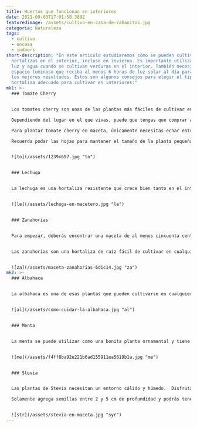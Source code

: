 ```yaml
---
title: Huertos que funcionan en interiores
date: 2021-09-03T17:01:58.389Z
featuredimage: /assets/cultivo-en-casa-de-rabanitos.jpg
categoria: Naturaleza
tags:
  - cultivo
  - encasa
  - indoors
short-description: "En este artículo estudiaremos cómo se pueden cultivar
  hortalizas en el interior, incluso en invierno. Es importante utilizar mucha
  luz y agua cuando se cultivan verduras en el interior. También necesitarás un
  espacio luminoso que reciba al menos 6 horas de luz solar al día para obtener
  los mejores resultados. Estos son algunos consejos para elegir el tipo de
  hortaliza adecuado para cultivar en interiores:"
mk1: >-
  ### Tomate Cherry


  Los tomates cherry son unas de las plantas más fáciles de cultivar en macetas, pero recuerda que necesitan mucha luz solar y calor. Empieza llenando el recipiente con tierra para macetas, y luego planta tu plántula de tomate o las plantas iniciales a una profundidad suficiente para que sus hojas apenas toquen la superficie de la tierra. Riégalas con regularidad para que no se sequen y mantenlas en un lugar soleado, tanto en el interior como en el exterior.

  Dependiendo del lugar en el que vivas, puede que tengas que comprar algunos suministros más para asegurarte de que la planta se mantiene sana. Una lámpara de cultivo suele ser suficiente si la temporada de cultivo no es lo suficientemente larga como para que reciban luz solar natural. 

  Para plantar tomate cherry en maceta, únicamente necesitas echar entre 3 y 5 tomates con suficiente espacio entre cada uno de ellos y verás como tendrás una plántula en unos días.

  Recuerda podar las hojas para mantener el tamaño de la planta pequeña, también puedes usar palillos de banderillas para darle la forma y altura que deseas.


  ![to](/assets/1239x697.jpg "to")


  ### Lechuga


  La lechuga es una hortaliza resistente que crece bien tanto en el interior como en el exterior, lo que la convierte en una candidata perfecta para el cultivo en macetas. Puedes plantar semillas de lechuga directamente en el suelo, pero si quieres cultivar lechuga en macetas primero, prueba este truco: llena tu maceta con tierra y espolvorea las semillas sobre la superficie. Riégalas bien y coloca la maceta donde reciba al menos seis horas de luz solar al día. En unos cinco días desde la siembra, deberías empezar a ver brotes verdes asomando por la tierra. También puedes utilizar el tallo de una lechuga sin hojas, atravesarla con palillos y ponerla en un recipiente con agua de manera que solo la raíz toque el agua. En unos días, verás hojas de lechuga creciendo del brote inicial


  ![le](/assets/lechuga-en-macetero.jpg "le")


  ### Zanahorias


  Para empezar, deberás encontrar una maceta de al menos cincuenta centímetros de profundidad. La maceta debe tener agujeros de drenaje en el fondo y debe estar hecha de plástico, arcilla u otros materiales que no se corroan cuando se mojen. A continuación, rellena la maceta con tierra que no sea arenosa ni arenosa y planta los plantones de zanahoria en el suelo. Riégalas con regularidad y abónalas mensualmente para que las hortalizas estén sanas .


  Las zanahorias son una hortaliza de raíz fácil de cultivar en cualquier huerto doméstico. Puedes plantarlas en el interior o en el exterior, dependiendo de la época del año. Si siembra las semillas de zanahoria en el interior, utilice macetas de turba porque no causarán problemas con la enfermedad del "damping off", que es causada por hongos del suelo.


  ![za](/assets/maceta-zanahorias-6dic14.jpg "za")
mk2: >-
  ### Albahaca


  La albahaca es una de esas plantas que pueden cultivarse en cualquier lugar, siempre que le des una ventana orientada al sur y mucha luz solar, pero si vives en un lugar donde la temperatura baja de los 10 grados centígrados por la noche, la albahaca podría no sobrevivir. Te recomendamos comprar un foco que emita calor o una lámpara de luz UV para mantenerla viva y feliz todo el año. Es una planta bastante común de encontrar, así que la puedes comprar o sembrar semillas sobre la tierra a unos 2cm de profundidad.


  ![al](/assets/como-cuidar-la-albahaca.jpg "al")


  ### Menta


  La menta se puede utilizar como una bonita planta ornamental y tiene un montón de beneficios para la salud: es antibacteriana, antiinflamatoria y puede ayudar a aliviar los síntomas de las náuseas o los mareos matutinos. Una forma muy fácil de plantar menta es utilizando esquejes de otra planta. Sin embargo, también se pueden utilizar semillas de menta a 5cm de profundidad.


  ![me](/assets/f4ff8ba92e221b6ad155911ea5619b1a.jpg "me")


  ### Stevia


  Las plantas de Stevia necesitan un entorno cálido y húmedo.  Disfrutan del calor del sol y no necesitan mucha agua ni abono. La planta se ha utilizado durante siglos en Sudamérica como edulcorante alternativo sin las calorías y los carbohidratos del azúcar.  Las hojas pueden recogerse y usarse en postres, tés, café y mucho más para añadir un dulzor natural sin todo el azúcar añadido  La stevia también es muy fácil de cultivar.

  Solamente agrega semillas entre 2 y 5 cm de profundidad y podrás tener brotes en unos cuantos días


  ![str](/assets/stevia-en-maceta.jpg "syr")
---
```

